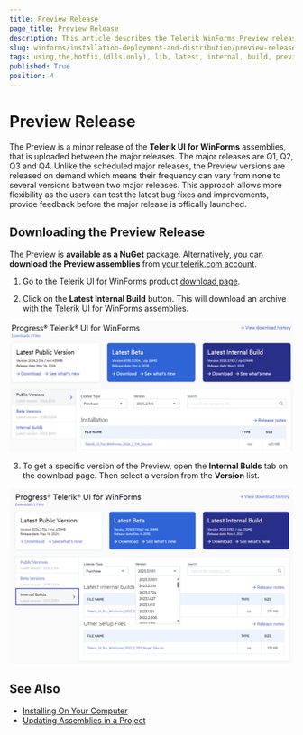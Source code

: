 ```yaml
---
title: Preview Release
page_title: Preview Release
description: This article describes the Telerik WinForms Preview release and how to download it to get the lastest bug fixes. 
slug: winforms/installation-deployment-and-distribution/preview-releases
tags: using,the,hotfix,(dlls,only), lib, latest, internal, build, preview
published: True
position: 4
---
```


# Preview Release

The Preview is a minor release of the **Telerik UI for WinForms** assemblies, that is uploaded between the major releases. The major releases are Q1, Q2, Q3 and Q4. Unlike the scheduled major releases, the Preview versions are released on demand which means their frequency can vary from none to several versions between two major releases. This approach allows more flexibility as the users can test the latest bug fixes and improvements, provide feedback before the major release is offically launched.

## Downloading the Preview Release

The Preview is __available as a NuGet__ package. Alternatively, you can __download the Preview assemblies__ from [your telerik.com account](https://www.telerik.com/account/).

1. Go to the Telerik UI for WinForms product [download page](https://www.telerik.com/account/downloads/product-download?product=RCWF).

2. Click on the __Latest Internal Build__ button. This will download an archive with the Telerik UI for WinForms assemblies.

![Telerik UI for WinForms Latest Internal Build Button](images/preview-releases001.png)

3. To get a specific version of the Preview, open the __Internal Bulds__ tab on the download page. Then select a version from the **Version** list.

![Telerik UI for WinForms Latest Internal Build Button](images/preview-releases002.png)

## See Also

* [Installing On Your Computer]({%winforms/installation-deployment-and-distribution/installing-on-your-computer%}) 
* [Updating Assemblies in a Project]({%winforms/installation-deployment-and-distribution/updating-assemblies-in-a-project%})

